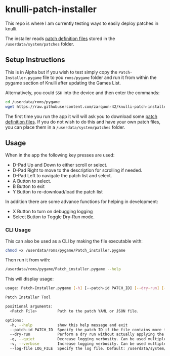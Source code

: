 # knulli-patch-installer

This repo is where I am currently testing ways to easily
deploy patches in knulli.

The installer reads [patch definition files](Patch_Installer_YAML_Format.md)
stored in the `/userdata/system/patches` folder.

## Setup Instructions

This is in Alpha but if you wish to test simply copy the
`Patch-Installer.pygame` file to you `roms/pygame` folder
and run it from within the pygame section of Knulli after
updating the Games List.

Alternatively, you could `SSH` into the device and then
enter the commands:

```bash
cd /userdata/roms/pygame
wget https://raw.githubusercontent.com/zarquon-42/knulli-patch-installer/refs/heads/main/Patch-Installer.pygame
```

The first time you run the app it will will ask you to
download some [patch definition files](Patch_Installer_YAML_Format.md).
If you do not wish to do this and have your own patch
files, you can place them in a `/userdata/system/patches`
folder.

## Usage

When in the app the following key presses are used:

- D-Pad Up and Down to either scroll or select.
- D-Pad Right to move to the description for scrolling if needed.
- D-Pad Left to navigate the patch list and select.
- A Button to select.
- B Button to exit
- Y Button to re-download/load the patch list

In addition there are some advance functions for helping
in development:

- X Button to turn on debugging logging
- Select Button to Toggle Dry-Run mode.

### CLI Usage

This can also be used as a CLI by making the file executable with:

```bash
chmod +x /userdata/roms/pygame/Patch_installer.pygame
```

Then run it from with:

```bash
/userdata/roms/pygame/Patch_installer.pygame --help
```

This will display usage:

```sh
usage: Patch-Installer.pygame [-h] [--patch-id PATCH_ID] [--dry-run] [-q] [-v] [--log-file LOG_FILE] [<Patch File>]

Patch Installer Tool

positional arguments:
  <Patch File>         Path to the patch YAML or JSON file.

options:
  -h, --help           show this help message and exit
  --patch-id PATCH_ID  Specify the patch ID if the file contains more than one patch.
  --dry-run            Perform a dry run without actually applying the patch.
  -q, --quiet          Decrease logging verbosity. Can be used multiple times.
  -v, --verbose        Increase logging verbosity. Can be used multiple times.
  --log-file LOG_FILE  Specify the log file. Default: /userdata/system/logs/patch-installer.log
```
